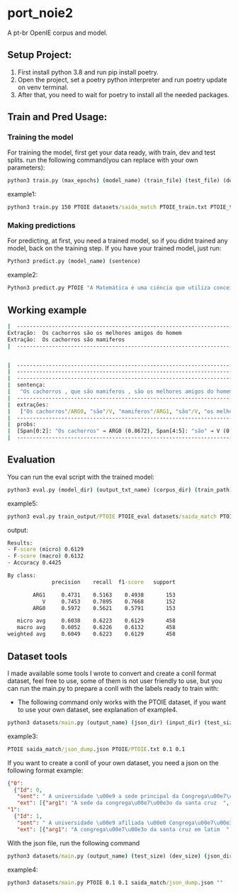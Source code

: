 # port_noie2
A pt-br OpenIE corpus and model.

## Setup Project:
1. First install python 3.8 and run pip install poetry.
2. Open the project, set a poetry python interpreter and run poetry update on venv terminal.
3. After that, you need to wait for poetry to install all the needed packages.


## Train and Pred Usage:

### Training the model
For training the model, first get your data ready, with train, dev and test splits.
run the following command(you can replace with your own parameters):

```cmd
python3 train.py (max_epochs) (model_name) (train_file) (test_file) (dev_file)
```

example1:

```cmd
python3 train.py 150 PTOIE datasets/saida_match PTOIE_train.txt PTOIE_test.txt PTOIE_dev.txt
```

### Making predictions

For predicting, at first, you need a trained model, so if you didnt trained any model, back on the training step.
If you have your trained model, just run:

```cmd
Python3 predict.py (model_name) (sentence)
```
example2:
```cmd
Python3 predict.py PTOIE "A Matemática é uma ciência que utiliza conceitos e técnicas para a formação de conhecimentos abstratos e concretos."
```

## Working example
```cmd
|  ------------------------------------------------------------------------------------------------------------------------------------------------------------------------------------------------------------  |
Extração:  Os cachorros são os melhores amigos do homem
Extração:  Os cachorros são mamiferos
|  ------------------------------------------------------------------------------------------------------------------------------------------------------------------------------------------------------------  |


|  ------------------------------------------------------------------------------------------------------------------------------------------------------------------------------------------------------------  |
|  ------------------------------------------------------------------------------------------------ MAIS INFO -------------------------------------------------------------------------------------------------  |
|  ------------------------------------------------------------------------------------------------------------------------------------------------------------------------------------------------------------  |
|  sentença:                                                                                                                                                                                                     |
|   "Os cachorros , que são mamiferos , são os melhores amigos do homem ."                                                                                                                                       |
|  ------------------------------------------------------------------------------------------------------------------------------------------------------------------------------------------------------------  |
|  extrações:                                                                                                                                                                                                    |
|   ["Os cachorros"/ARG0, "são"/V, "mamiferos"/ARG1, "são"/V, "os melhores amigos do homem"/ARG1]                                                                                                                |
|  ------------------------------------------------------------------------------------------------------------------------------------------------------------------------------------------------------------  |
|  probs:                                                                                                                                                                                                        |
|  [Span[0:2]: "Os cachorros" → ARG0 (0.8672), Span[4:5]: "são" → V (0.6802), Span[5:6]: "mamiferos" → ARG1 (0.3477), Span[7:8]: "são" → V (0.9333), Span[8:13]: "os melhores amigos do homem" → ARG1 (0.5932)]   |
|  ------------------------------------------------------------------------------------------------------------------------------------------------------------------------------------------------------------  |
```

## Evaluation

You can run the eval script with the trained model:
```cmd
python3 eval.py (model_dir) (output_txt_name) (corpus_dir) (train_path) (test_path) (dev_path)
```

example5:
```cmd
python3 eval.py train_output/PTOIE PTOIE_eval datasets/saida_match PTOIE_train.txt PTOIE_test.txt PTOIE_dev.txt
```
output:
```cmd
Results:
- F-score (micro) 0.6129
- F-score (macro) 0.6132
- Accuracy 0.4425

By class:
              precision    recall  f1-score   support

        ARG1     0.4731    0.5163    0.4938       153
           V     0.7453    0.7895    0.7668       152
        ARG0     0.5972    0.5621    0.5791       153

   micro avg     0.6038    0.6223    0.6129       458
   macro avg     0.6052    0.6226    0.6132       458
weighted avg     0.6049    0.6223    0.6129       458
```

## Dataset tools

I made available some tools I wrote to convert and create a conll format dataset, feel free to use, some of them is not user friendly to use,
but you can run the main.py to prepare a conll with the labels ready to train with:
- The following command only works with the PTOIE dataset, if you want to use your own dataset, see explanation of example4.
```cmd
python3 datasets/main.py (output_name) (json_dir) (input_dir) (test_size) (dev_size)
```
example3:
```cmd
PTOIE saida_match/json_dump.json PTOIE/PTOIE.txt 0.1 0.1
```

If you want to create a conll of your own dataset, you need a json on the following format example:

```json
{"0": 
  {"Id": 0,
   "sent": " A universidade \u00e9 a sede principal da Congrega\u00e7\u00e3o da Santa Cruz (embora n\u00e3o seja sua sede oficial, que fica em Roma).",
   "ext": [{"arg1": "A sede da congrega\u00e7\u00e3o da santa cruz  ", "rel": "   fica  ", "arg2": "  em Roma"}]},
"1": 
  {"Id": 1,
   "sent": " A universidade \u00e9 afiliada \u00e0 Congrega\u00e7\u00e3o da Santa Cruz (em latim Congregatio a Sancta Cruce, p\u00f3s-nominais abreviados \"CSC\").",
   "ext": [{"arg1": "A congrega\u00e7\u00e3o da santa cruz em latim  ", "rel": "   \u00e9  ", "arg2": "  Congregatio a Sancta Cruce"}]},
```

With the json file, run the following command

```cmd
python3 datasets/main.py (output_name) (test_size) (dev_size) (json_dir) ""
```

example4:
```cmd
python3 datasets/main.py PTOIE 0.1 0.1 saida_match/json_dump.json ""
```
